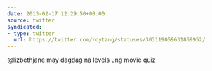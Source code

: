 ```yaml
---
date: 2013-02-17 12:29:50+00:00
source: twitter
syndicated:
- type: twitter
  url: https://twitter.com/roytang/statuses/303119059631869952/
---
```


@lizbethjane  may dagdag na levels ung movie quiz